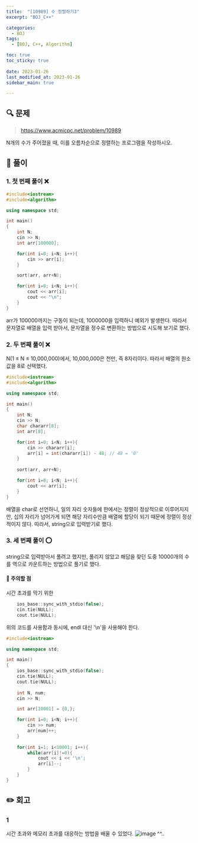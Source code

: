 ```yaml
---
title:  "[10989] 수 정렬하기3"
excerpt: "BOJ_C++"

categories:
  - BOJ
tags:
  - [BOJ, C++, Algorithm]

toc: true
toc_sticky: true
 
date: 2023-01-26
last_modified_at: 2023-01-26
sidebar_main: true

---
```

<!--
문제 🔍
풀이 🎯 ⭕ ❌
주의할 점 🚨
짚고갈 점 ✏️
기타 🔥🌝🪐🔔
-->
## 🔍 문제
> <https://www.acmicpc.net/problem/10989>
<div class="notice" markdown="1">
N개의 수가 주어졌을 때, 이를 오름차순으로 정렬하는 프로그램을 작성하시오.
</div>

## 🎯 풀이
### 1. 첫 번째 풀이 ❌
```cpp
#include<iostream>
#include<algorithm>

using namespace std;

int main()
{
    int N;
    cin >> N;
    int arr[100000];

    for(int i=0; i<N; i++){
        cin >> arr[i];
    }

    sort(arr, arr+N);

    for(int i=0; i<N; i++){
        cout << arr[i];
        cout << "\n";
    }
}
```
arr가 100000까지는 구동이 되는데, 1000000을 입력하니 예외가 발생한다.
따라서 문자열로 배열을 입력 받아서, 문자열을 정수로 변환하는 방법으로 시도해 보기로 했다.
### 2. 두 번째 풀이 ❌
N(1 ≤ N ≤ 10,000,000)에서, 10,000,000은 천만, 즉 8자리이다.
따라서 배열의 원소값을 8로 선택했다.
```cpp
#include<iostream>
#include<algorithm>

using namespace std;

int main()
{
    int N;
    cin >> N;
    char chararr[8];
    int arr[8];

    for(int i=0; i<N; i++){
        cin >> chararr[i];
        arr[i] = int(chararr[i]) - 48; // 48 = '0'
    }
    
    sort(arr, arr+N);

    for(int i=0; i<N; i++){
        cout << arr[i];
    }
}
```
배열을 char로 선언하니, 일의 자리 숫자들에 한에서는 정렬이 정상적으로 이루어지지만,
십의 자리가 넘어가게 되면 해당 자리수만큼 배열에 할당이 되기 때문에 정렬이 정상적이지 않다.
따라서, string으로 입력받기로 했다.

### 3. 세 번째 풀이 ⭕
string으로 입력받아서 풀려고 했지만, 풀리지 않았고 해답을 찾던 도중
10000개의 수를 역으로 카운트하는 방법으로 풀기로 했다.

#### 🚨 주의할 점
시간 초과를 막기 위한
```cpp
    ios_base::sync_with_stdio(false);
    cin.tie(NULL);
    cout.tie(NULL);
```
위의 코드를 사용함과 동시에, 
endl 대신 '\n'을 사용해야 한다.

```cpp
#include<iostream>

using namespace std;

int main()
{
    ios_base::sync_with_stdio(false);
    cin.tie(NULL);
    cout.tie(NULL);
    
    int N, num;
    cin >> N;

    int arr[10001] = {0,};

    for(int i=0; i<N; i++){
        cin >> num;
        arr[num]++;
    }
    
    for(int i=1; i<10001; i++){
        while(arr[i]!=0){
            cout << i << '\n';
            arr[i]--;   
        }
    }
}
```
## ✏️ 회고
### 1
시간 초과와 메모리 초과를 대응하는 방법을 배울 수 있었다.
![image](https://user-images.githubusercontent.com/114065532/214791649-a173b83e-4c6d-49c8-baf1-d8b99c3c33fc.png)
^^..